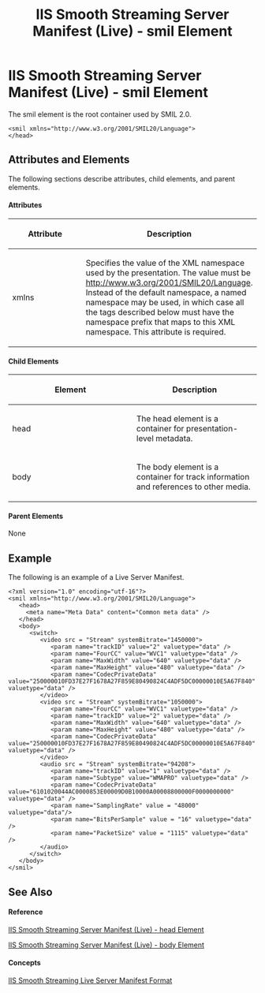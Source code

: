 ﻿---
title: IIS Smooth Streaming Server Manifest (Live) - smil Element
TOCTitle: <smil>
ms:assetid: 94f059c2-010a-44d9-b0b8-9fd61f09048b
ms:mtpsurl: https://msdn.microsoft.com/en-us/library/Ee673437(v=VS.90)
ms:contentKeyID: 26179480
ms.date: 05/02/2012
mtps_version: v=VS.90
---

# IIS Smooth Streaming Server Manifest (Live) - smil Element

The smil element is the root container used by SMIL 2.0.

    <smil xmlns="http://www.w3.org/2001/SMIL20/Language">
    </head>

## Attributes and Elements

The following sections describe attributes, child elements, and parent elements.

#### Attributes

<table>
<colgroup>
<col style="width: 50%" />
<col style="width: 50%" />
</colgroup>
<thead>
<tr class="header">
<th><p>Attribute</p></th>
<th><p>Description</p></th>
</tr>
</thead>
<tbody>
<tr class="odd">
<td><p>xmlns</p></td>
<td><p>Specifies the value of the XML namespace used by the presentation. The value must be <a href="http://www.w3.org/2001/smil20/language">http://www.w3.org/2001/SMIL20/Language</a>. Instead of the default namespace, a named namespace may be used, in which case all the tags described below must have the namespace prefix that maps to this XML namespace. This attribute is required.</p></td>
</tr>
</tbody>
</table>


#### Child Elements

<table>
<colgroup>
<col style="width: 50%" />
<col style="width: 50%" />
</colgroup>
<thead>
<tr class="header">
<th><p>Element</p></th>
<th><p>Description</p></th>
</tr>
</thead>
<tbody>
<tr class="odd">
<td><p>head</p></td>
<td><p>The head element is a container for presentation-level metadata.</p></td>
</tr>
<tr class="even">
<td><p>body</p></td>
<td><p>The body element is a container for track information and references to other media.</p></td>
</tr>
</tbody>
</table>


#### Parent Elements

None

## Example

The following is an example of a Live Server Manifest.

    <?xml version="1.0" encoding="utf-16"?>
    <smil xmlns="http://www.w3.org/2001/SMIL20/Language">
       <head>
         <meta name="Meta Data" content="Common meta data" />
       </head>
       <body>
          <switch>
             <video src = "Stream" systemBitrate="1450000">
                <param name="trackID" value="2" valuetype="data" />
                <param name="FourCC" value="WVC1" valuetype="data" />
                <param name="MaxWidth" value="640" valuetype="data" />
                <param name="MaxHeight" value="480" valuetype="data" />
                <param name="CodecPrivateData" value="250000010FD37E27F1678A27F859E80490824C4ADF5DC00000010E5A67F840" valuetype="data" />
             </video>
             <video src = "Stream" systemBitrate="1050000">
                <param name="FourCC" value="WVC1" valuetype="data" />
                <param name="trackID" value="2" valuetype="data" />
                <param name="MaxWidth" value="640" valuetype="data" />
                <param name="MaxHeight" value="480" valuetype="data" />
                <param name="CodecPrivateData" value="250000010FD37E27F1678A27F859E80490824C4ADF5DC00000010E5A67F840" valuetype="data" />
             </video>
             <audio src = "Stream" systemBitrate="94208">
                <param name="trackID" value="1" valuetype="data" />
                <param name="Subtype" value="WMAPRO" valuetype="data" />
                <param name="CodecPrivateData" value="6101020044AC0000853E00009D0B10000A00008800000F0000000000" valuetype="data" />
                <param name="SamplingRate" value = "48000" valuetype="data"/>
                <param name="BitsPerSample" value = "16" valuetype="data" />
                <param name="PacketSize" value = "1115" valuetype="data" />
             </audio>
          </switch>
       </body>
    </smil>

## See Also

#### Reference

[IIS Smooth Streaming Server Manifest (Live) - head Element](iis-smooth-streaming-server-manifest-live-head-element.md)

[IIS Smooth Streaming Server Manifest (Live) - body Element](iis-smooth-streaming-server-manifest-live-body-element.md)

#### Concepts

[IIS Smooth Streaming Live Server Manifest Format](iis-smooth-streaming-live-server-manifest-format.md)


